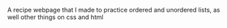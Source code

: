 A recipe webpage that I made to practice ordered and unordered lists, as well other things on css and html 